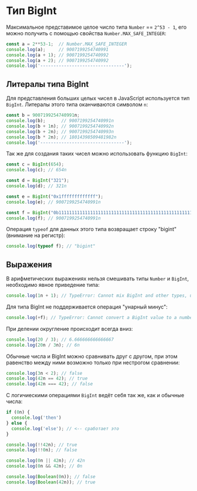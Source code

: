 # Тип BigInt

Максимальное представимое целое число типа `Number` == `2^53 - 1`, его можно получить с помощью свойства `Number.MAX_SAFE_INTEGER`:

```js
const a = 2**53-1;  // Number.MAX_SAFE_INTEGER
console.log(a);     // 9007199254740991
console.log(a + 1); // 9007199254740992
console.log(a + 2); // 9007199254740992
console.log('--------------------------------');
```

## Литералы типа BigInt

Для представления больших целых чисел в JavaScript используется тип `BigInt`.  Литералы этого типа оканчиваются символом `n`:

```js
const b = 9007199254740991n;
console.log(b);      // 9007199254740991n
console.log(b + 1n); // 9007199254740992n
console.log(b + 2n); // 9007199254740993n
console.log(b * 2n); // 18014398509481982n
console.log('--------------------------------');
```

Так же для создания таких чисел можно использовать функцию `BigInt`:

```js
const c = BigInt(654);
console.log(c); // 654n

const d = BigInt("321");
console.log(d); // 321n

const e = BigInt("0x1fffffffffffff");
console.log(e); // 9007199254740991n

const f = BigInt("0b11111111111111111111111111111111111111111111111111111");
console.log(f); // 9007199254740991n
```

Операция `typeof` для данных этого типа возвращает строку "bigint" (внимание на регистр):

```js
console.log(typeof f); // "bigint"
```

## Выражения

В арифметических выражениях нельзя смешивать типы `Number` и `BigInt`, необходимо явное приведение типа:

```js
console.log(1n + 1); // TypeError: Cannot mix BigInt and other types, use explicit conversions
```

Для типа BigInt не поддерживается операция "унарный минус":

```js
console.log(+f); // TypeError: Cannot convert a BigInt value to a number
```

При делении округление происходит всегда вниз:

```js
console.log(20 / 3); // 6.666666666666667
console.log(20n / 3n); // 6n
```

Обычные числа и BigInt можно сравнивать друг с другом, при этом равенство между ними возможно только при нестрогом сравнении:

```js
console.log(3n < 2); // false
console.log(42n == 42); // true
console.log(42n === 42); // false
```

С логичиескими операциями `BigInt` ведёт себя так же, как и обычные числа:

```js
if (0n) {
  console.log('then')
} else {
  console.log('else'); // <-- сработает это
}

console.log(!!42n); // true
console.log(!!0n); // false

console.log(0n || 42n); // 42n
console.log(0n && 42n); // 0n

console.log(Boolean(0n)); // false
console.log(Boolean(42n)); // true
```